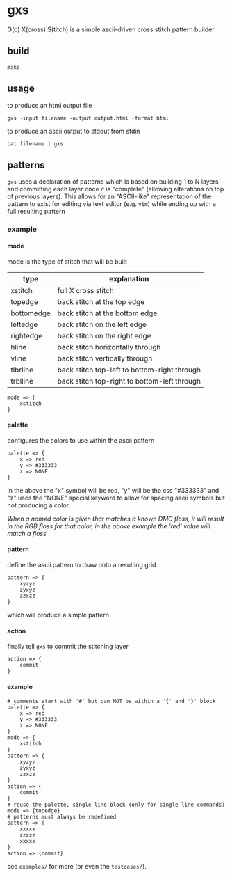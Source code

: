 gxs
===

G(o) X(cross) S(titch) is a simple ascii-driven cross stitch pattern builder

## build

```
make
```

## usage

to produce an html output file
```
gxs -input filename -output output.html -format html
```

to produce an ascii output to stdout from stdin
```
cat filename | gxs
```

## patterns

`gxs` uses a declaration of patterns which is based on building 1 to N layers
and committing each layer once it is "complete" (allowing alterations on top of previous layers).
This allows for an "ASCII-like" representation of the pattern to exist for editing via text editor
(e.g. `vim`) while ending up with a full resulting pattern

### example

#### mode

mode is the type of stitch that will be built

| type | explanation |
| ---  | ---         |
| xstitch   | full X cross stitch |
| topedge   | back stitch at the top edge |
| bottomedge   | back stitch at the bottom edge |
| leftedge   | back stitch on the left edge |
| rightedge   | back stitch on the right edge |
| hline | back stitch horizontally through |
| vline | back stitch vertically through |
| tlbrline | back stitch top-left to bottom-right through |
| trblline | back stitch top-right to bottom-left through |

```
mode => {
    xstitch
}
```

#### palette

configures the colors to use within the ascii pattern

```
palette => {
    x => red
    y => #333333
    z => NONE
}
```

in the above the "x" symbol will be red, "y" will be the css "#333333" and "z"
uses the "NONE" special keyword to allow for spacing ascii symbols but not producing a
color.

_When a named color is given that matches a known DMC floss, it will result in the
RGB floss for that color, in the above example the 'red' value will match a floss_

#### pattern

define the ascii pattern to draw onto a resulting grid

```
pattern => {
    xyzyz
    zyxyz
    zzxzz
}
```

which will produce a simple pattern

#### action

finally tell `gxs` to commit the stitching layer

```
action => {
    commit
}
```

#### example

```
# comments start with '#' but can NOT be within a '{' and '}' block
palette => {
    x => red
    y => #333333
    z => NONE
}
mode => {
    xstitch
}
pattern => {
    xyzyz
    zyxyz
    zzxzz
}
action => {
    commit
}
# reuse the palette, single-line block (only for single-line commands)
mode => {topedge}
# patterns must always be redefined
pattern => {
    xxxxx
    zzzzz
    xxxxx
}
action => {commit}
```

see `examples/` for more (or even the `testcases/`).
